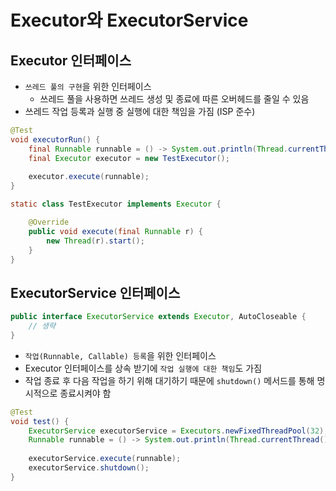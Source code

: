 # Executor와 ExecutorService

## Executor 인터페이스

- `쓰레드 풀의 구현`을 위한 인터페이스
  - 쓰레드 풀을 사용하면 쓰레드 생성 및 종료에 따른 오버헤드를 줄일 수 있음
- 쓰레드 작업 등록과 실행 중 실행에 대한 책임을 가짐 (ISP 준수)

```java
@Test
void executorRun() {
    final Runnable runnable = () -> System.out.println(Thread.currentThread().getName());
    final Executor executor = new TestExecutor();
	
    executor.execute(runnable);
}

static class TestExecutor implements Executor {

    @Override
    public void execute(final Runnable r) {
        new Thread(r).start();
    }
}
```

## ExecutorService 인터페이스

```java
public interface ExecutorService extends Executor, AutoCloseable {
	// 생략
}
```

- `작업(Runnable, Callable) 등록`을 위한 인터페이스
- Executor 인터페이스를 상속 받기에 `작업 실행에 대한 책임`도 가짐
- 작업 종료 후 다음 작업을 하기 위해 대기하기 때문에 `shutdown()` 메서드를 통해 명시적으로 종료시켜야 함

```java
@Test
void test() {
    ExecutorService executorService = Executors.newFixedThreadPool(32);
    Runnable runnable = () -> System.out.println(Thread.currentThread().getName());
	
    executorService.execute(runnable);
    executorService.shutdown();
}
```
